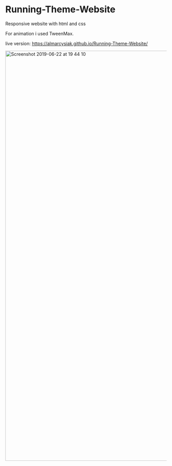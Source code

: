 # Running-Theme-Website

Responsive website with html and css

For animation i used TweenMax.

live version:
 https://almarcysiak.github.io/Running-Theme-Website/

<img width="1280" alt="Screenshot 2019-06-22 at 19 44 10" src="https://user-images.githubusercontent.com/49204467/59967192-26e02e00-9527-11e9-9ff3-2d47575e6156.png">




